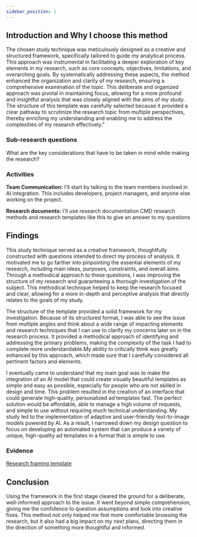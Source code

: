 ```yaml
---
sidebar_position: 1
---
```


## Introduction and Why I choose this method
The chosen study technique was meticulously designed as a creative and structured framework, specifically tailored to guide my analytical process. This approach was instrumental in facilitating a deeper exploration of key elements in my research, such as core concepts, objectives, limitations, and overarching goals. By systematically addressing these aspects, the method enhanced the organization and clarity of my research, ensuring a comprehensive examination of the topic. This deliberate and organized approach was pivotal in maintaining focus, allowing for a more profound and insightful analysis that was closely aligned with the aims of my study. The structure of this template was carefully selected because it provided a clear pathway to scrutinize the research topic from multiple perspectives, thereby enriching my understanding and enabling me to address the complexities of my research effectively."



### Sub-research questions 
What are the key considerations that have to be taken in mind while making the research?

### Activities 
**Team Communication:** I'll start by talking to the team members involved in AI integration. This includes developers, project managers, and anyone else working on the project.

**Research documents:** I'll use research documentation CMD research methods and research templates like this to give an answer to my questions 


## Findings 

This study technique served as a creative framework, thoughtfully constructed with questions intended to direct my process of analysis. It motivated me to go farther into pinpointing the essential elements of my research, including main ideas, purposes, constraints, and overall aims. Through a methodical approach to these questions, I was improving the structure of my research and guaranteeing a thorough investigation of the subject. This methodical technique helped to keep the research focused and clear, allowing for a more in-depth and perceptive analysis that directly relates to the goals of my study.

The structure of the template provided a solid framework for my investigation. Because of its structured format, I was able to see the issue from multiple angles and think about a wide range of impacting elements and research techniques that I can use to clarify my concerns later on in the research process. It provided a methodical approach of identifying and addressing the primary problems, making the complexity of the task I had to complete more understandable.My ability to critically think was greatly enhanced by this approach, which made sure that I carefully considered all pertinent factors and elements.  

I eventually came to understand that my main goal was to make the integration of an AI model that could create visually beautiful templates as simple and easy as possible, especially for people who are not skilled in design and time. This problem resulted in the creation of an interface that could generate high-quality, personalized ad templates fast. The perfect solution would be affordable, able to manage a high volume of requests, and simple to use without requiring much technical understanding. My study led to the implementation of adaptive and user-friendly text-to-image models powered by AI. As a result, I narrowed down my design question to focus on developing an automated system that can produce a variety of unique, high-quality ad templates in a format that is simple to use.

### Evidence 

[Research framing template](/docs/1st-Research-Phase-Evidence/Research%20framing.md)

## Conclusion
Using the framework in the first stage cleared the ground for a deliberate, well-informed approach to the issue. It went beyond simple comprehension, giving me the confidence to question assumptions and look into creative fixes. This method not only helped me feel more comfortable browsing the research, but it also had a big impact on my next plans, directing them in the direction of something more thoughtful and informed.


